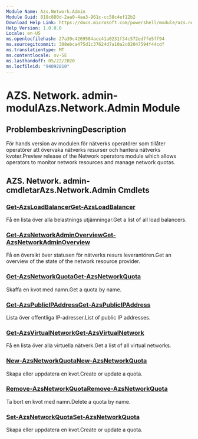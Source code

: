 ```yaml
---
Module Name: Azs.Network.Admin
Module Guid: 818c880d-2aa0-4aa3-961c-cc58c4ef12b2
Download Help Link: https://docs.microsoft.com/powershell/module/azs.network.admin
Help Version: 1.0.0.0
Locale: en-US
ms.openlocfilehash: 27a39c4269584acc41a0231f34c572ed7fe5ff94
ms.sourcegitcommit: 308ebca475d1c37624d7a10a2c02047594f44cdf
ms.translationtype: MT
ms.contentlocale: sv-SE
ms.lasthandoff: 05/22/2020
ms.locfileid: "94092810"
---
```

# <span data-ttu-id="d3593-101">AZS. Network. admin-modul</span><span class="sxs-lookup"><span data-stu-id="d3593-101">Azs.Network.Admin Module</span></span>
## <span data-ttu-id="d3593-102">Problembeskrivning</span><span class="sxs-lookup"><span data-stu-id="d3593-102">Description</span></span>
<span data-ttu-id="d3593-103">För hands version av modulen för nätverks operatörer som tillåter operatörer att övervaka nätverks resurser och hantera nätverks kvoter.</span><span class="sxs-lookup"><span data-stu-id="d3593-103">Preview release of the Network operators module which allows operators to monitor network resources and manage network quotas.</span></span>

## <span data-ttu-id="d3593-104">AZS. Network. admin-cmdletar</span><span class="sxs-lookup"><span data-stu-id="d3593-104">Azs.Network.Admin Cmdlets</span></span>
### [<span data-ttu-id="d3593-105">Get-AzsLoadBalancer</span><span class="sxs-lookup"><span data-stu-id="d3593-105">Get-AzsLoadBalancer</span></span>](Get-AzsLoadBalancer.md)
<span data-ttu-id="d3593-106">Få en lista över alla belastnings utjämningar.</span><span class="sxs-lookup"><span data-stu-id="d3593-106">Get a list of all load balancers.</span></span>

### [<span data-ttu-id="d3593-107">Get-AzsNetworkAdminOverview</span><span class="sxs-lookup"><span data-stu-id="d3593-107">Get-AzsNetworkAdminOverview</span></span>](Get-AzsNetworkAdminOverview.md)
<span data-ttu-id="d3593-108">Få en översikt över statusen för nätverks resurs leverantören.</span><span class="sxs-lookup"><span data-stu-id="d3593-108">Get an overview of the state of the network resource provider.</span></span>

### [<span data-ttu-id="d3593-109">Get-AzsNetworkQuota</span><span class="sxs-lookup"><span data-stu-id="d3593-109">Get-AzsNetworkQuota</span></span>](Get-AzsNetworkQuota.md)
<span data-ttu-id="d3593-110">Skaffa en kvot med namn.</span><span class="sxs-lookup"><span data-stu-id="d3593-110">Get a quota by name.</span></span>

### [<span data-ttu-id="d3593-111">Get-AzsPublicIPAddress</span><span class="sxs-lookup"><span data-stu-id="d3593-111">Get-AzsPublicIPAddress</span></span>](Get-AzsPublicIPAddress.md)
<span data-ttu-id="d3593-112">Lista över offentliga IP-adresser.</span><span class="sxs-lookup"><span data-stu-id="d3593-112">List of public IP addresses.</span></span>

### [<span data-ttu-id="d3593-113">Get-AzsVirtualNetwork</span><span class="sxs-lookup"><span data-stu-id="d3593-113">Get-AzsVirtualNetwork</span></span>](Get-AzsVirtualNetwork.md)
<span data-ttu-id="d3593-114">Få en lista över alla virtuella nätverk.</span><span class="sxs-lookup"><span data-stu-id="d3593-114">Get a list of all virtual networks.</span></span>

### [<span data-ttu-id="d3593-115">New-AzsNetworkQuota</span><span class="sxs-lookup"><span data-stu-id="d3593-115">New-AzsNetworkQuota</span></span>](New-AzsNetworkQuota.md)
<span data-ttu-id="d3593-116">Skapa eller uppdatera en kvot.</span><span class="sxs-lookup"><span data-stu-id="d3593-116">Create or update a quota.</span></span>

### [<span data-ttu-id="d3593-117">Remove-AzsNetworkQuota</span><span class="sxs-lookup"><span data-stu-id="d3593-117">Remove-AzsNetworkQuota</span></span>](Remove-AzsNetworkQuota.md)
<span data-ttu-id="d3593-118">Ta bort en kvot med namn.</span><span class="sxs-lookup"><span data-stu-id="d3593-118">Delete a quota by name.</span></span>

### [<span data-ttu-id="d3593-119">Set-AzsNetworkQuota</span><span class="sxs-lookup"><span data-stu-id="d3593-119">Set-AzsNetworkQuota</span></span>](Set-AzsNetworkQuota.md)
<span data-ttu-id="d3593-120">Skapa eller uppdatera en kvot.</span><span class="sxs-lookup"><span data-stu-id="d3593-120">Create or update a quota.</span></span>

